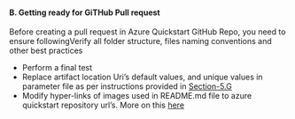 <h4><b>B.	Getting ready for GiTHub Pull request</b></h4>
<p>Before creating a pull request in Azure  Quickstart GitHub Repo, you need to ensure followingVerify all folder structure, files naming  conventions and other best practices </p>
<ul><li>Perform a  final test </li>
  <li>Replace  artifact location Uri&rsquo;s default values, and unique values in parameter file as per  instructions provided in <a href="./6f.html">Section-5.G</a> </li>
  <li>Modify hyper-links of images used in  README.md file to azure quickstart repository url&rsquo;s. More on this <a href="./6f.html">here</a> </li>
</ul>
